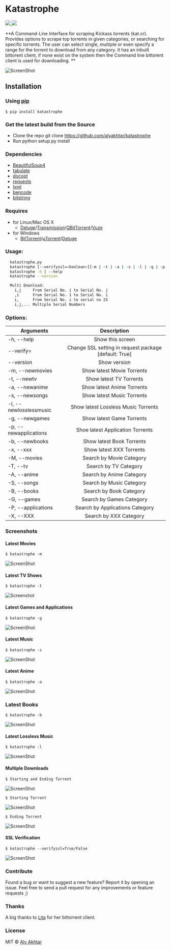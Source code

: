 # Katastrophe
<p align="left">
    <a href="https://pypi.python.org/pypi/katastrophe/1.1.5">
        <img src="https://img.shields.io/pypi/v/katastrophe.svg">
    </a>
    <a href="https://raw.githubusercontent.com/alyakhtar/Katastrophe/master/LICENSE.txt">
        <img src="https://img.shields.io/pypi/l/katastrophe.svg">
    </a>
</p>

**A Command-Line Interface for scraping Kickass torrents (kat.cr). Provides options to scrape top torrents in given categories, or searching for specific torrents. The user can select single, multiple or even specify a range for the torrent to download from any category. It has an inbuilt bittorent client, if none exist on the system then the Command line bittorent client is used for downloading. **

![ScreenShot](http://i.imgur.com/gVdTRPk.png)


## Installation

### Using [pip](https://pypi.python.org/pypi/pip/)

`$ pip install katastrophe`


### Get the latest build from the Source

* Clone the repo git clone https://github.com/alyakhtar/katastrophe
* Run python setup.py install


### Dependencies

* [BeautifulSoup4](https://pypi.python.org/pypi/beautifulsoup4/4.3.2)
* [tabulate](https://pypi.python.org/pypi/tabulate)
* [docopt](https://github.com/docopt/docopt)
* [requests](https://pypi.python.org/pypi/requests/)
* [lxml](https://pypi.python.org/pypi/lxml)
* [bencode](https://pypi.python.org/pypi/bencode/1.0)
* [bitstring](https://pypi.python.org/pypi/bitstring/3.1.3)


### Requires

* for Linux/Mac OS X
  - [Deluge](http://deluge-torrent.org)/[Transmission](http://transmissionbt.com)/[QBitTorrent](http://qbittorrent.sourceforge.net)/[Vuze](http://vuze.com)
* for Windows
  - [BitTorrent](https://www.bittorrent.com)/[μTorrent](https://utorrent.com)/[Deluge](http://deluge-torrent.org)



### Usage:
```sh
  katastrophe.py 
  katastrophe [--verifyssl=<boolean>][-m | -t | -a | -s | -l | -g | -p | -b | -x | -M | -T | -A | -S | -B | -G | -P | -X]
  katastrophe -h | --help
  katastrophe --version

  Multi Download:
    i,j     From Serial No. i to Serial No. j
    ,i      From Serial No. 1 to Serial No. i 
    i,      From Serial No. i to serial no 25
    i,j,... Multiple Serial Numbers

```

### Options:

| Arguments               | Description                                             |
| ----------------------- |:-------------------------------------------------------:|
| -h, --help              | Show this screen                                        |
| --verify=<Boolean>      | Change SSL setting in request package [default: True]   |
| --version               | Show version                                            |
| -m, --newmovies         | Show latest Movie Torrents                              |
| -t, --newtv             | Show latest TV Torrents                                 |
| -a, --newanime          | Show latest Anime Torrents                              |
| -s, --newsongs          | Show latest Music Torrents                              |
| -l, --newlosslessmusic  | Show latest Lossless Music Torrents                     |
| -g, --newgames          | Show latest Game Torrents                               |
| -p, --newapplications   | Shoe latest Application Torrents                        |  
| -b, --newbooks          | Show latest Book Torrents                               |
| -x, --xxx               | Show latest XXX Torrents                                |
| -M, --movies            | Search by Movie Category                                |
| -T, --tv                | Search by TV Category                                   |
| -A, --anime             | Search by Anime Category                                |
| -S, --songs             | Search by Music Category                                |
| -B, --books             | Search by Book Category                                 |
| -G, --games             | Search by Games Category                                |
| -P, --applications      | Search by Applications Category                         |    
| -X, --XXX               | Search by XXX Category                                  |

### Screenshots


#### Latest Movies


`$ katastrophe -m`


![ScreenShot](http://i.imgur.com/sMbc4Pb.png)


#### Latest TV Shows



`$ katastrophe -t`


![Screenshot](http://i.imgur.com/NJKtGWH.png)


#### Latest Games and Applications


`$ katastrophe -g`


![ScreenShot](http://i.imgur.com/YSQoOpS.png)


#### Latest Music 


`$ katastrophe -s`


![ScreenShot](http://i.imgur.com/PXcGIEO.png)


#### Latest Anime


`$ katastrophe -a`


![ScreenShot](http://i.imgur.com/IVnSAs1.png)


### Latest Books


`$ katastrophe -b`


![ScreenShot](http://i.imgur.com/DDwqrZF.png)


#### Latest Lossless Music


`$ katastrophe -l`


![ScreenShot](http://i.imgur.com/tknw3Zt.png)


#### Multiple Downloads


`$ Starting and Ending Torrent`


![ScreenShot](http://i.imgur.com/wy78wMu.png)


`$ Starting Torrent`


![ScreenShot](http://i.imgur.com/hBzll6P.png)


`$ Ending Torrent`


![ScreenShot](http://i.imgur.com/ziLjt25.png)


#### SSL Verification


`$ katastrophe --verifyssl=True/False`


![ScreenShot](http://i.imgur.com/Kh5MkYh.png)

### Contribute

Found a bug or want to suggest a new feature? Report it by opening an issue. Feel free to send a pull request for any improvements or feature requests ;)

### Thanks
A big thanks to [Lita](https://github.com/lita/bittorrent) for her bittorrent client.


### License

MIT © [Aly Akhtar](https://github.com/alyakhtar)
